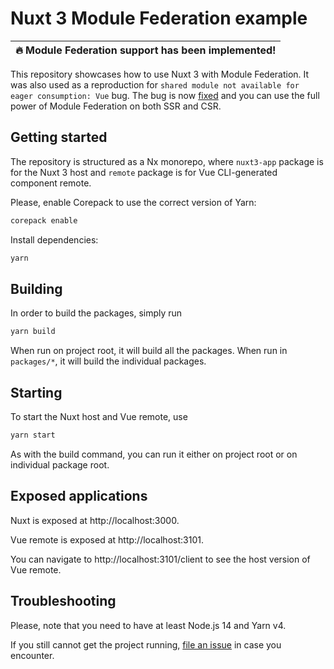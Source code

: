 # Nuxt 3 Module Federation example

| :fire:  Module Federation support has been implemented!   |
|-----------------------------------------|

This repository showcases how to use Nuxt 3 with Module Federation. It was also used as a reproduction for `shared module not available for eager consumption: Vue` bug. The bug is now [fixed](https://github.com/nuxt/framework/pull/2223) and you can use the full power of Module Federation on both SSR and CSR.

## Getting started
The repository is structured as a Nx monorepo, where `nuxt3-app` package is for the Nuxt 3 host and `remote` package is for Vue CLI-generated component remote.

Please, enable Corepack to use the correct version of Yarn:
```sh
corepack enable
```

Install dependencies:
```sh
yarn
```

## Building
In order to build the packages, simply run
```sh
yarn build
```
When run on project root, it will build all the packages. When run in `packages/*`, it will build the individual packages.

## Starting
To start the Nuxt host and Vue remote, use
```sh
yarn start
```

As with the build command, you can run it either on project root or on individual package root.

## Exposed applications

Nuxt is exposed at http://localhost:3000.

Vue remote is exposed at http://localhost:3101.

You can navigate to http://localhost:3101/client to see the host version of Vue remote.

## Troubleshooting

Please, note that you need to have at least Node.js 14 and Yarn v4.

If you still cannot get the project running, [file an issue](https://github.com/phoenix-ru/nuxt3-module-federation-example/issues/new) in case you encounter.
